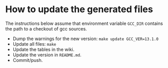 How to update the generated files
=================================

The instructions below assume that environment variable `GCC_DIR` contains the
path to a checkout of gcc sources.

- Dump the warnings for the new version: `make update GCC_VER=13.1.0`
- Update all files: `make`
- Update the tables in the wiki.
- Update the version in `README.md`.
- Commit/push.
